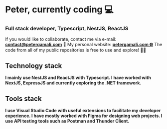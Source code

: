 # Peter, currently coding :computer:

### Full stack developer, Typescript, NestJS, ReactJS
If you would like to collaborate, contact me via e-mail: **contact@petergamali.com** 📧
My personal website: <a href='https://petergamali.com'>**petergamali.com 🌐**</a>
The code from all of my public repositories is free to use and explore! 👨‍💻

## Technology stack

**I mainly use NestJS and ReactJS with Typescript. I have worked with NextJS, ExpressJS and currently exploring the .NET framework.**

## Tools stack

**I use Visual Studio Code with useful extensions to facilitate my developer experience. I have mostly worked with Figma for designing web projects. I use API testing tools such as Postman and Thunder Client.**









